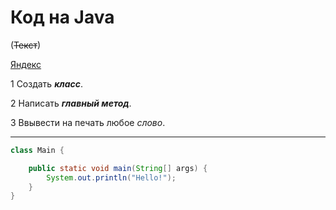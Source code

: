 # Код на **Java** 

(~~Текст~~)

[Яндекс](https://www.yandex.ru "Я Yandex!")



1 Создать **_класс_**.


2 Написать **_главный метод_**.


3 Ввывести на печать любое _слово_.



-----------


```Java
class Main {

	public static void main(String[] args) {
		System.out.println("Hello!");
	}
}
```
